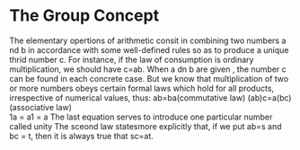 # The Group Concept
The  elementary opertions of arithmetic consit in combining two numbers a nd b in accordance with some well-defined rules so as to produce a unique thrid number c. For instance, if the law of consumption is ordinary multiplication, we should have c=ab.
  When a dn b are given , the number c can be found in each concrete case.
      But we know that multiplication of two or more numbers obeys certain formal laws which hold for all products, irrespective of numerical values, thus:
                                                                ab=ba(commutative law)
                                                              (ab)c=a(bc) (associative law)   
                                                                 1a = a1 = a 
  The last equation serves to introduce one particular number called unity
     The sceond law statesmore explicitly that, if we put ab=s and bc = t, then it is always true that sc=at.
